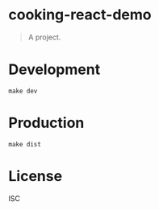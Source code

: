 # cooking-react-demo
> A project.

# Development

```shell
make dev
```

# Production
```
make dist
```

# License
ISC
